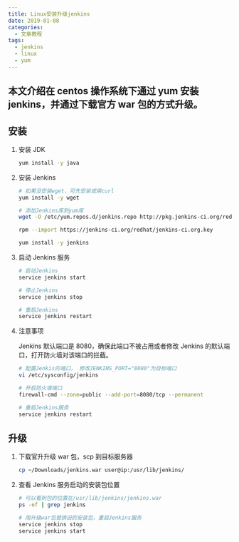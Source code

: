 ```yaml
---
title: Linux安装升级jenkins
date: 2019-01-08
categories:
  - 文章教程
tags:
  - jenkins
  - linux
  - yum
---
```


## 本文介绍在 centos 操作系统下通过 yum 安装 jenkins，并通过下载官方 war 包的方式升级。

## 安装

1. 安装 JDK

   ```bash
   yum install -y java
   ```

2. 安装 Jenkins

   ```bash
   # 如果没安装wget，可先安装或用curl
   yum install -y wget

   # 添加Jenkins库到yum库
   wget -O /etc/yum.repos.d/jenkins.repo http://pkg.jenkins-ci.org/redhat/jenkins.repo

   rpm --import https://jenkins-ci.org/redhat/jenkins-ci.org.key

   yum install -y jenkins
   ```

3. 启动 Jenkins 服务

   ```bash
   # 启动Jenkins
   service jenkins start

   # 停止Jenkins
   service jenkins stop

   # 重启Jenkins
   service jenkins restart
   ```

4. 注意事项

   Jenkins 默认端口是 8080，确保此端口不被占用或者修改 Jenkins 的默认端口，打开防火墙对该端口的拦截。

   ```bash
   # 配置Jenkis的端口， 修改JENKINS_PORT="8080"为目标端口
   vi /etc/sysconfig/jenkins

   # 开启防火墙端口
   firewall-cmd --zone=public --add-port=8080/tcp --permanent

   # 重启Jenkins服务
   service jenkins restart
   ```

## 升级

1. 下载官升升级 war 包，scp 到目标服务器

   ```bash
   cp ~/Downloads/jenkins.war user@ip:/usr/lib/jenkins/
   ```

2. 查看 Jenkins 服务启动的安装包位置

   ```bash
   # 可以看到包的位置在/usr/lib/jenkins/jenkins.war
   ps -ef | grep jenkins

   # 用升级war包替换旧的安装包，重启Jenkins服务
   service jenkins stop
   service jenkins start
   ```
